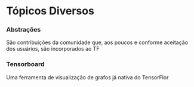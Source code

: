 # Tópicos Diversos

### Abstrações
São contribuições da comunidade que, aos poucos e conforme aceitação dos usuários, são incorporados ao TF

### Tensorboard
Uma ferramenta de visualização de grafos já nativa do TensorFlor